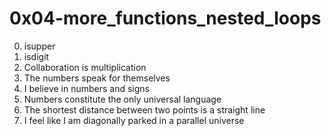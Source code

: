 <h1>0x04-more_functions_nested_loops</h1>

00. isupper<br>
01. isdigit<br>
02. Collaboration is multiplication<br>
03. The numbers speak for themselves<br>
04. I believe in numbers and signs<br>
05. Numbers constitute the only universal language<br>
06. The shortest distance between two points is a straight line<br>
07. I feel like I am diagonally parked in a parallel universe<br>
